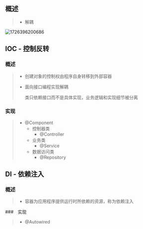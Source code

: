 ## 概述

> - 解耦

![1726396200686](6、SpringBoot_IOC，DI.assets/1726396200686.png)

## IOC - 控制反转

### 概述

> - 创建对象的控制权由程序自身转移到外部容器
>
> - 面向接口编程实现解耦
>
>   类只依赖接口而不是具体实现，业务逻辑和实现细节被分离



### 实现

> - @Component
>   - 控制器类
>     - @Controller
>   - 业务类
>     - @Service
>   - 数据访问类
>     - @Repository



## DI - 依赖注入

### 概述

> - 容器为应用程序提供运行时所依赖的资源，称为依赖注入



###　实现

> - @Autowired

